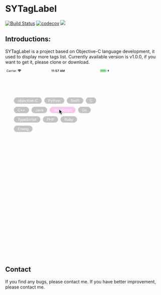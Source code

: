 # SYTagLabel
[![Build Status](https://travis-ci.org/haeysmai/SYTagLabel.svg?branch=master)](https://travis-ci.org/haeysmai/SYTagLabel)
[![codecov](https://codecov.io/gh/haeysmai/SYTagLabel/branch/master/graph/badge.svg)](https://codecov.io/gh/haeysmai/SYTagLabel)
![](https://img.shields.io/badge/language-ObjectiveC-orange.svg)
## Introductions:
SYTagLabel is a project based on Objective-C language development, it used to display more tags list. Currently available version is v1.0.0, if you want to get it, please clone or download.

![image](https://github.com/haeysmai/SYTagLabel/blob/master/SYTagLabel/Gif/demo1.gif)

## Contact
If you find any bugs, please contact me.
If you have better improvement, please contact me.


